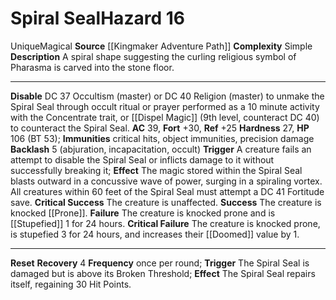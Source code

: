 ﻿---
ac: '39'
all_resistance: null
complexity: Simple
element: null
fortitude: '+30'
hardness: '27'
hazard_type: null
hp: 106 (BT 53)
id: '269'
immunity:
- critical hits
- object immunities
- precision damage
level: '16'
name: Spiral Seal
rarity: Unique
reflex: '+25'
resistance: null
school: null
source: '[[DATABASE/source/Kingmaker Adventure Path|Kingmaker Adventure Path]]'
trait:
- '[[DATABASE/trait/Magical|Magical]]'
- '[[DATABASE/trait/Unique|Unique]]'
type: Hazard
weakness: null
will: null

---
# Spiral Seal<span class="item-type">Hazard 16</span>

<span class="trait-unique item-trait">Unique</span><span class="item-trait">Magical</span>
**Source** [[Kingmaker Adventure Path]]
**Complexity** Simple
**Description** A spiral shape suggesting the curling religious symbol of Pharasma is carved into the stone floor.

---
**Disable** DC 37 Occultism (master) or DC 40 Religion (master) to unmake the Spiral Seal through occult ritual or prayer performed as a 10 minute activity with the Concentrate trait, or [[Dispel Magic]] (9th level, counteract DC 40) to counteract the Spiral Seal.
**AC** 39, **Fort** +30, **Ref** +25
**Hardness** 27, **HP** 106 (BT 53); **Immunities** critical hits, object immunities, precision damage
**Backlash** <span class="action-icon">5</span> (abjuration, incapacitation, occult) **Trigger** A creature fails an attempt to disable the Spiral Seal or inflicts damage to it without successfully breaking it; **Effect** The magic stored within the Spiral Seal blasts outward in a concussive wave of power, surging in a spiraling vortex. All creatures within 60 feet of the Spiral Seal must attempt a DC 41 Fortitude save.
**Critical Success** The creature is unaffected.
**Success** The creature is knocked [[Prone]].
**Failure** The creature is knocked prone and is [[Stupefied]] 1 for 24 hours.
**Critical Failure** The creature is knocked prone, is stupefied 3 for 24 hours, and increases their [[Doomed]] value by 1.

---
**Reset** **Recovery** <span class="action-icon">4</span> **Frequency** once per round; **Trigger** The Spiral Seal is damaged but is above its Broken Threshold; **Effect** The Spiral Seal repairs itself, regaining 30 Hit Points.